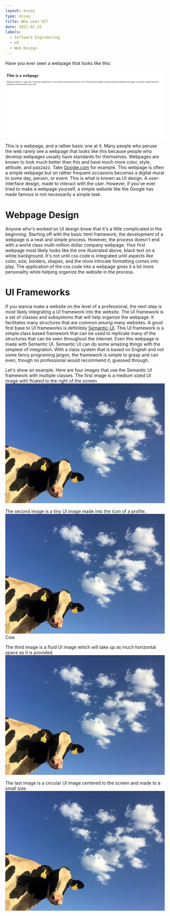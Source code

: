 ```yaml
---
layout: essay
type: essay
title: Who uses UI?
date: 2021-02-25
labels:
  - Software Engineering
  - UI
  - Web Design
---
```


Have you ever seen a webpage that looks like this:

<img class="ui medium bordered image" src="../images/BasicWebpageExample.png" href="../_includes/BasicWebpageExample.html">

This is a webpage, and a rather basic one at it. Many people who peruse the web rarely see a webpage that looks like this because people who develop webpages usually have standards for themselves. Webpages are known to look much better than this and have much more color, style, attitude, and pazzazz. Take [Google.com](google.com) for example. This webpage is often a simple webpage but on rather frequent occasions becomes a digital mural to some day, person, or event. This is what is known as UI design. A user-interface design, made to interact with the user. However, if you've ever tried to make a webpage yourself, a simple website like the Google has made famous is not necessarily a simple task.

# Webpage Design

Anyone who's worked on UI design know that it's a little complicated in the beginning. Starting off with the basic html framework, the development of a webpage is a neat and simple process. However, the process doesn't end with a world class multi-million dollar company webpage. Your first webpage most likely looks like the one illustrated above, black text on a white background. It's not until css code is integrated until aspects like color, size, borders, shapes, and the more intricate formatting comes into play. The application of the css code into a webpage gives it a lot more personality while helping organize the website in the process.

# UI Frameworks

If you wanna make a website on the level of a professional, the next step is most likely integrating a UI framework into the website. The UI framework is a set of classes and subsystems that will help organize the webpage. It facilitates many structures that are common among many websites. A good first base to UI frameworks is definitely [Semantic-UI](https://semantic-ui.com/). This UI framework is a simple class based framework that can be used to replicate many of the structures that can be seen throughout the internet. Even this webpage is made with Semantic UI.
  Semantic UI can do some amazing things with the simplest of integration. With a class system that is based on English and not some fancy programing jargon, the framework is simple to grasp and can even, though no professional would recommend it, guessed through.

Let's show an example. Here are four images that use the Semantic UI framework with multiple classes. The first image is a medium sized UI image with floated to the right of the screen.
<img class="ui medium right float image" src="../images/Cow.jpg">

The second image is a tiny UI image made into the icon of a profile.
<img class="ui avatar image" src="../images/Cow.jpg">
<span>Cow</span>

The third image is a fluid UI image which will take up as much horizontal space as it is provided.
<img class="ui fluid image" src="../images/Cow.jpg">

The last image is a circular UI image centered to the screen and made to a small size.
<img class="ui small circular centered image" src="../images/Cow.jpg">
